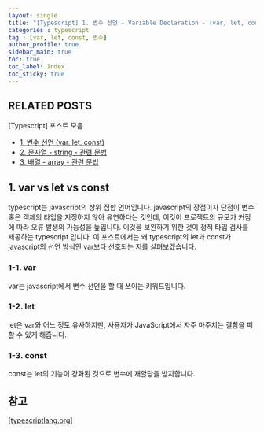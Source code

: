 ```yaml
---
layout: single
title: "[Typescript] 1. 변수 선언 - Variable Declaration - (var, let, const)"
categories : typescript
tag : [var, let, const, 변수]
author_profile: true
sidebar_main: true
toc: true
toc_label: Index
toc_sticky: true
---
```

## RELATED POSTS
[Typescript] 포스트 모음
- [1. 변수 선언 (var, let, const)](https://iamhmin.github.io/typescript/typescript-1/) 
- [2. 문자열 - string - 관련 문법](https://iamhmin.github.io/typescript/typescript-2/) 
- [3. 배열 - array - 관련 문법](https://iamhmin.github.io/typescript/typescript-3/) 

## 1. var vs let vs const
typescript는 javascript의 상위 집합 언어입니다. javascript의 장점이자 단점이 변수 혹은 객체의 타입을 지정하지 않아 유연하다는 것인데, 이것이 프로젝트의 규모가 커짐에 따라 오류 발생의 가능성을 높입니다. 이것을 보완하기 위한 것이 정적 타입 검사를 제공하는 typescript 입니다.
이 포스트에서는 왜 typescript의 let과 const가 javascript의 선언 방식인 var보다 선호되는 지를 살펴보겠습니다.

### 1-1. var
var는 javascript에서 변수 선언을 할 때 쓰이는 키워드입니다.
### 1-2. let
let은 var와 어느 정도 유사하지만, 사용자가 JavaScript에서 자주 마주치는 결함을 피할 수 있게 해줍니다. 
### 1-3. const
const는 let의 기능이 강화된 것으로 변수에 재할당을 방지합니다.



<script async src="https://pagead2.googlesyndication.com/pagead/js/adsbygoogle.js?client=ca-pub-6596953683217931"
     crossorigin="anonymous"></script>
<ins class="adsbygoogle"
     style="display:block"
     data-ad-format="fluid"
     data-ad-layout-key="-i5+5+1+2-3"
     data-ad-client="ca-pub-6596953683217931"
     data-ad-slot="2948544388"></ins>
<script>
     (adsbygoogle = window.adsbygoogle || []).push({});
</script>

## 참고
[[typescriptlang.org]](https://www.typescriptlang.org/docs/handbook/variable-declarations.html) 



